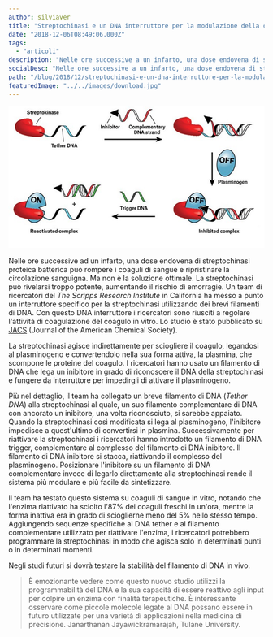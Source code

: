 ```yaml
---
author: silviaver
title: "Streptochinasi e un DNA interruttore per la modulazione della coagulazione sanguigna"
date: "2018-12-06T08:49:06.000Z"
tags:
  - "articoli"
description: "Nelle ore successive a un infarto, una dose endovena di streptochinasi proteica batterica può rompere i coaguli di sangue e ripristinare la circolazione sanguigna. Ma non è la soluzione ottimale. La streptochinasi può rivelarsi troppo potente, aumentando il rischio di emorragie. Un team di ricercatori del The Scripps Research Institute in California hanno messo a punto un interruttore on-off specifico per la streptochinasi utilizzando dei brevi filamenti di DNA. Con questo interruttore i ricercatori sono riusciti a regolare l'attività di coagulazione del coagulo in vitro."
socialDesc: "Nelle ore successive a un infarto, una dose endovena di streptochinasi proteica batterica può rompere i coaguli di sangue e ripristinare la circolazione sanguigna. Ma non è la soluzione ottimale. La streptochinasi può rivelarsi troppo potente, aumentando il rischio di emorragie. Un team di ricercatori del The Scripps Research Institute in California hanno messo a punto un interruttore on-off specifico per la streptochinasi utilizzando dei brevi filamenti di DNA. Con questo interruttore i ricercatori sono riusciti a regolare l'attività di coagulazione del coagulo in vitro."
path: "/blog/2018/12/streptochinasi-e-un-dna-interruttore-per-la-modulazione-della-coagulazione-sanguigna/"
featuredImage: "../../images/download.jpg"
---
```


![null](../../images/download.jpg)

Nelle ore successive ad un infarto, una dose endovena di streptochinasi proteica batterica può rompere i coaguli di sangue e ripristinare la circolazione sanguigna. Ma non è la soluzione ottimale. La streptochinasi può rivelarsi troppo potente, aumentando il rischio di emorragie. Un team di ricercatori del _The Scripps Research Institute_ in California ha messo a punto un interruttore specifico per la streptochinasi utilizzando dei brevi filamenti di DNA. Con questo DNA interruttore i ricercatori sono riusciti a regolare l'attività di coagulazione del coagulo in vitro. Lo studio è stato pubblicato su [JACS](https://pubs.acs.org/doi/10.1021/jacs.8b10166) (Journal of the American Chemical Society).

La streptochinasi agisce indirettamente per sciogliere il coagulo, legandosi al plasminogeno e convertendolo nella sua forma attiva, la plasmina, che scompone le proteine del coagulo. I ricercatori hanno usato un filamento di DNA che lega un inibitore in grado di riconoscere il DNA della streptochinasi e fungere da interruttore per impedirgli di attivare il plasminogeno.

Più nel dettaglio, il team ha collegato un breve filamento di DNA (_Tether DNA_) alla streptochinasi al quale, un suo filamento complementare di DNA con ancorato un inibitore, una volta riconosciuto, si sarebbe appaiato. Quando la streptochinasi così modificata si lega al plasminogeno, l'inibitore impedisce a quest'ultimo di convertirsi in plasmina. Successivamente per riattivare la streptochinasi i ricercatori hanno introdotto un filamento di DNA trigger, complementare al complesso del filamento di DNA inibitore. Il filamento di DNA inibitore si stacca, riattivando il complesso del plasminogeno. Posizionare l'inibitore su un filamento di DNA complementare invece di legarlo direttamente alla streptochinasi rende il sistema più modulare e più facile da sintetizzare.

Il team ha testato questo sistema su coaguli di sangue in vitro, notando che l'enzima riattivato ha sciolto l'87% dei coaguli freschi in un'ora, mentre la forma inattiva era in grado di scioglierne meno del 5% nello stesso tempo. Aggiungendo sequenze specifiche al DNA tether e al filamento complementare utilizzato per riattivare l'enzima, i ricercatori potrebbero programmare la streptochinasi in modo che agisca solo in determinati punti o in determinati momenti.

Negli studi futuri si dovrà testare la stabilità del filamento di DNA in vivo.

> È emozionante vedere come questo nuovo studio utilizzi la programmabilità del DNA e la sua capacità di essere reattivo agli input per colpire un enzima con finalità terapeutiche. È interessante osservare come piccole molecole legate al DNA possano essere in futuro utilizzate per una varietà di applicazioni nella medicina di precisione. Janarthanan Jayawickramarajah, Tulane University.
